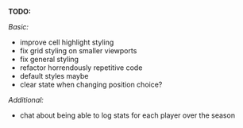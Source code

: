**TODO:**

_Basic:_

- improve cell highlight styling
- fix grid styling on smaller viewports
- fix general styling
- refactor horrendously repetitive code
- default styles maybe
- clear state when changing position choice?

_Additional:_

- chat about being able to log stats for each player over the season
